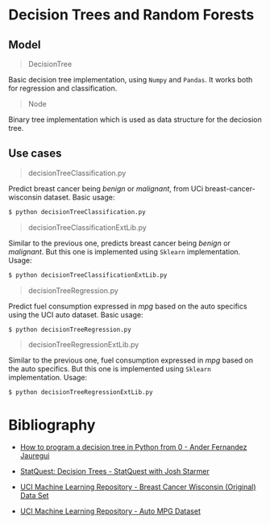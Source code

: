 # Decision Trees and Random Forests

## Model

> DecisionTree 

Basic decision tree implementation, using `Numpy` and `Pandas`. It works both for regression and classification.

> Node

Binary tree implementation which is used as data structure for the deciosion tree.



## Use cases


> decisionTreeClassification.py

Predict breast cancer being *benign* or *malignant*, from UCi breast-cancer-wisconsin dataset. Basic usage:

```bash
$ python decisionTreeClassification.py
```


> decisionTreeClassificationExtLib.py

Similar to the previous one, predicts breast cancer being *benign* or *malignant*. But this one is implemented using `Sklearn` implementation. Usage:

```bash
$ python decisionTreeClassificationExtLib.py
```


> decisionTreeRegression.py

Predict fuel consumption expressed in *mpg* based on the auto specifics using the UCI auto dataset. Basic usage:

```bash
$ python decisionTreeRegression.py
```


> decisionTreeRegressionExtLib.py

Similar to the previous one, fuel consumption expressed in *mpg* based on the auto specifics. But this one is implemented using `Sklearn` implementation. Usage:

```bash
$ python decisionTreeRegressionExtLib.py
```


# Bibliography 

* [ How to program a decision tree in Python from 0 - Ander Fernandez Jauregui](https://anderfernandez.com/en/blog/code-decision-tree-python-from-scratch/)

* [ StatQuest: Decision Trees - StatQuest with Josh Starmer ](https://www.youtube.com/watch?v=7VeUPuFGJHk)

* [ UCI Machine Learning Repository - Breast Cancer Wisconsin (Original) Data Set](https://archive.ics.uci.edu/ml/datasets/Breast+Cancer+Wisconsin+%28Original%29)

* [ UCI Machine Learning Repository - Auto MPG Dataset](https://archive-beta.ics.uci.edu/ml/datasets/auto+mpg)
